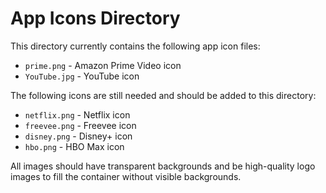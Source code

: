 # App Icons Directory

This directory currently contains the following app icon files:
- `prime.png` - Amazon Prime Video icon
- `YouTube.jpg` - YouTube icon

The following icons are still needed and should be added to this directory:
- `netflix.png` - Netflix icon
- `freevee.png` - Freevee icon
- `disney.png` - Disney+ icon
- `hbo.png` - HBO Max icon

All images should have transparent backgrounds and be high-quality logo images to fill the container without visible backgrounds. 